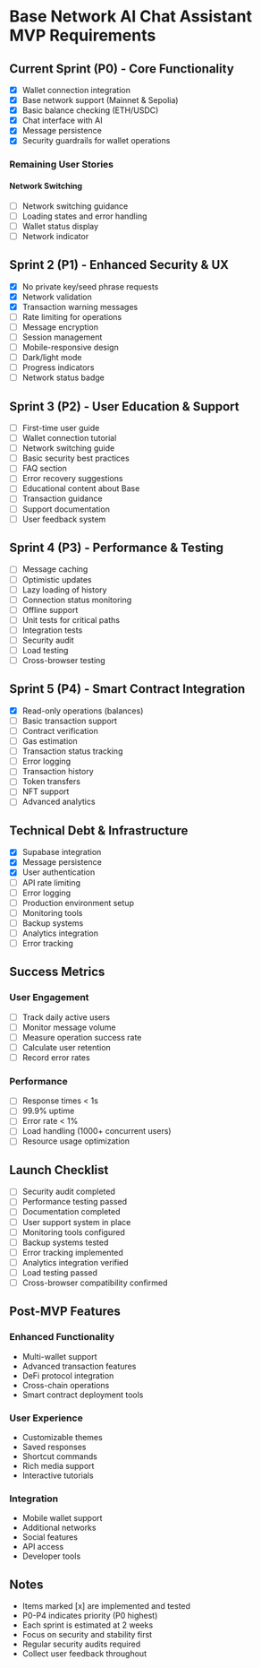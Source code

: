 # Base Network AI Chat Assistant MVP Requirements

## Current Sprint (P0) - Core Functionality
- [x] Wallet connection integration
- [x] Base network support (Mainnet & Sepolia)
- [x] Basic balance checking (ETH/USDC)
- [x] Chat interface with AI
- [x] Message persistence
- [x] Security guardrails for wallet operations

### Remaining User Stories

#### Network Switching
- [ ] Network switching guidance
- [ ] Loading states and error handling
- [ ] Wallet status display
- [ ] Network indicator

## Sprint 2 (P1) - Enhanced Security & UX
- [x] No private key/seed phrase requests
- [x] Network validation
- [x] Transaction warning messages
- [ ] Rate limiting for operations
- [ ] Message encryption
- [ ] Session management
- [ ] Mobile-responsive design
- [ ] Dark/light mode
- [ ] Progress indicators
- [ ] Network status badge

## Sprint 3 (P2) - User Education & Support
- [ ] First-time user guide
- [ ] Wallet connection tutorial
- [ ] Network switching guide
- [ ] Basic security best practices
- [ ] FAQ section
- [ ] Error recovery suggestions
- [ ] Educational content about Base
- [ ] Transaction guidance
- [ ] Support documentation
- [ ] User feedback system

## Sprint 4 (P3) - Performance & Testing
- [ ] Message caching
- [ ] Optimistic updates
- [ ] Lazy loading of history
- [ ] Connection status monitoring
- [ ] Offline support
- [ ] Unit tests for critical paths
- [ ] Integration tests
- [ ] Security audit
- [ ] Load testing
- [ ] Cross-browser testing

## Sprint 5 (P4) - Smart Contract Integration
- [x] Read-only operations (balances)
- [ ] Basic transaction support
- [ ] Contract verification
- [ ] Gas estimation
- [ ] Transaction status tracking
- [ ] Error logging
- [ ] Transaction history
- [ ] Token transfers
- [ ] NFT support
- [ ] Advanced analytics

## Technical Debt & Infrastructure
- [x] Supabase integration
- [x] Message persistence
- [x] User authentication
- [ ] API rate limiting
- [ ] Error logging
- [ ] Production environment setup
- [ ] Monitoring tools
- [ ] Backup systems
- [ ] Analytics integration
- [ ] Error tracking

## Success Metrics
### User Engagement
- [ ] Track daily active users
- [ ] Monitor message volume
- [ ] Measure operation success rate
- [ ] Calculate user retention
- [ ] Record error rates

### Performance
- [ ] Response times < 1s
- [ ] 99.9% uptime
- [ ] Error rate < 1%
- [ ] Load handling (1000+ concurrent users)
- [ ] Resource usage optimization

## Launch Checklist
- [ ] Security audit completed
- [ ] Performance testing passed
- [ ] Documentation completed
- [ ] User support system in place
- [ ] Monitoring tools configured
- [ ] Backup systems tested
- [ ] Error tracking implemented
- [ ] Analytics integration verified
- [ ] Load testing passed
- [ ] Cross-browser compatibility confirmed

## Post-MVP Features
### Enhanced Functionality
- Multi-wallet support
- Advanced transaction features
- DeFi protocol integration
- Cross-chain operations
- Smart contract deployment tools

### User Experience
- Customizable themes
- Saved responses
- Shortcut commands
- Rich media support
- Interactive tutorials

### Integration
- Mobile wallet support
- Additional networks
- Social features
- API access
- Developer tools

## Notes
- Items marked [x] are implemented and tested
- P0-P4 indicates priority (P0 highest)
- Each sprint is estimated at 2 weeks
- Focus on security and stability first
- Regular security audits required
- Collect user feedback throughout 